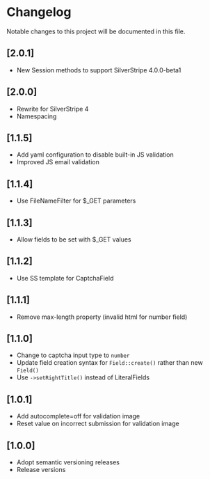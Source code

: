 # Changelog

Notable changes to this project will be documented in this file.

## [2.0.1]

- New Session methods to support SilverStripe 4.0.0-beta1

## [2.0.0]

- Rewrite for SilverStripe 4
- Namespacing

## [1.1.5]

- Add yaml configuration to disable built-in JS validation
- Improved JS email validation

## [1.1.4]

- Use FileNameFilter for $_GET parameters

## [1.1.3]

- Allow fields to be set with $_GET values

## [1.1.2]

- Use SS template for CaptchaField

## [1.1.1]

- Remove max-length property (invalid html for number field)

## [1.1.0]

- Change to captcha input type to `number`
- Update field creation syntax for `Field::create()` rather than new `Field()`
- Use `->setRightTitle()` instead of LiteralFields

## [1.0.1]

- Add autocomplete=off for validation image
- Reset value on incorrect submission for validation image


## [1.0.0]

- Adopt semantic versioning releases
- Release versions
